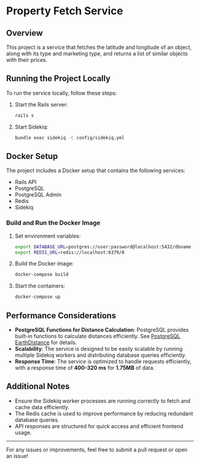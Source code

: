 # Property Fetch Service

## Overview
This project is a service that fetches the latitude and longitude of an object, along with its type and marketing type, and returns a list of similar objects with their prices.

## Running the Project Locally
To run the service locally, follow these steps:

1. Start the Rails server:
   ```sh
   rails s
   ```
2. Start Sidekiq:
   ```sh
   bundle exec sidekiq -C config/sidekiq.yml
   ```

## Docker Setup
The project includes a Docker setup that contains the following services:
- Rails API
- PostgreSQL
- PostgreSQL Admin
- Redis
- Sidekiq

### Build and Run the Docker Image

1. Set environment variables:
   ```sh
   export DATABASE_URL=postgres://user:password@localhost:5432/dbname
   export REDIS_URL=redis://localhost:6379/0
   ```
2. Build the Docker image:
   ```sh
   docker-compose build
   ```
3. Start the containers:
   ```sh
   docker-compose up
   ```

## Performance Considerations
- **PostgreSQL Functions for Distance Calculation**: PostgreSQL provides built-in functions to calculate distances efficiently. See [PostgreSQL EarthDistance](https://www.postgresql.org/docs/9.6/static/earthdistance.html) for details.
- **Scalability**: The service is designed to be easily scalable by running multiple Sidekiq workers and distributing database queries efficiently.
- **Response Time**: The service is optimized to handle requests efficiently, with a response time of **400-320 ms** for **1.75MB** of data.

## Additional Notes
- Ensure the Sidekiq worker processes are running correctly to fetch and cache data efficiently.
- The Redis cache is used to improve performance by reducing redundant database queries.
- API responses are structured for quick access and efficient frontend usage.

---
For any issues or improvements, feel free to submit a pull request or open an issue!

